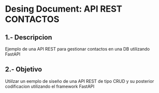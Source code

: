 # Desing Document: API REST CONTACTOS

## 1.- Descripcion
Ejemplo de una API REST para gestionar contactos en una DB utilizando FastAPI

## 2.- Objetivo
Utiilzar un eemplo de siseño de una API REST de tipo CRUD y su posterior codificacion utilizando el framework FastAPI
